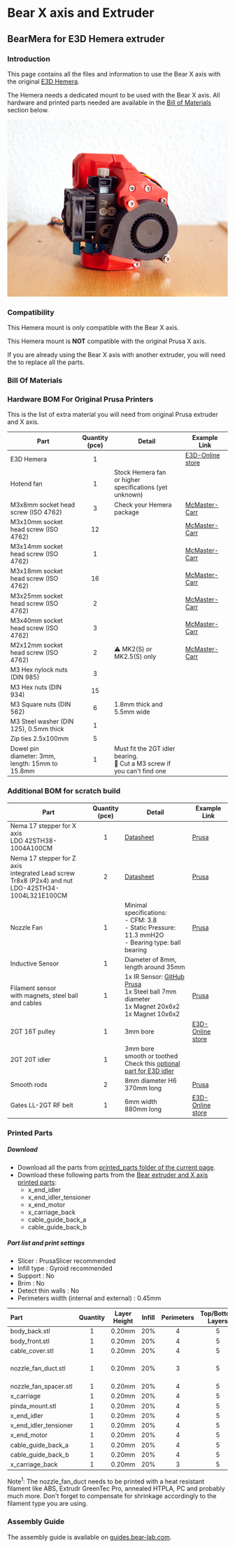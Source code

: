 # Bear X axis and Extruder

## BearMera for E3D Hemera extruder


### Introduction

This page contains all the files and information to use the Bear X axis with the original [E3D Hemera](https://e3d-online.com/e3d-hemera).

The Hemera needs a dedicated mount to be used with the Bear X axis. All hardware and printed parts needed are available in the [Bill of Materials](#bill-of-materials) section below.

![Bear Hemera body](doc/images/bear_hemera_01.jpg)

### Compatibility

This Hemera mount is only compatible with the Bear X axis.

This Hemera mount is **NOT** compatible with the original Prusa X axis.

If you are already using the Bear X axis with another extruder, you will need the to replace all the parts.



### Bill Of Materials


### Hardware BOM For Original Prusa Printers

This is the list of extra material you will need from original Prusa extruder and X axis.

| Part     | Quantity<br>(pce) | Detail | Example Link |
|----------|:---------------:|----------|--------------|
| E3D Hemera                             | 1 | | [E3D-Online store](https://e3d-online.com/e3d-hemera) |
| Hotend fan                             | 1 | Stock Hemera fan<br/>or higher specifications (yet unknown) | |
| M3x8mm socket head screw (ISO 4762)    | 3 | Check your Hemera package | [McMaster-Carr](https://www.mcmaster.com/90751a111) | |
| M3x10mm socket head screw (ISO 4762)   | 12 | | [McMaster-Carr](https://www.mcmaster.com/#91292a113/=1coixe5) | |
| M3x14mm socket head screw (ISO 4762)   | 1  | | [McMaster-Carr](https://www.mcmaster.com/#91292a027/=1coixl3) | |
| M3x18mm socket head screw (ISO 4762)   | 16 | | [McMaster-Carr](https://www.mcmaster.com/#91292a029/=1coixwt) | |
| M3x25mm socket head screw (ISO 4762)   | 2  | | [McMaster-Carr](https://www.mcmaster.com/#91292a020/=1cok8ux) | |
| M3x40mm socket head screw (ISO 4762)   | 3  | | [McMaster-Carr](https://www.mcmaster.com/#91292a024/=1coj8pe) | |
| M2x12mm socket head screw (ISO 4762)   | 2  | :warning: MK2(S) or MK2.5(S) only | [McMaster-Carr](https://www.mcmaster.com/#91292a834/=1cok8m8) |
| M3 Hex nylock nuts (DIN 985)           | 3  | | |
| M3 Hex nuts (DIN 934)                  | 15 | | |
| M3 Square nuts (DIN 562)               | 6  | 1.8mm thick and 5.5mm wide | |
| M3 Steel washer (DIN 125), 0.5mm thick | 1  | | |
| Zip ties 2.5x100mm                     | 5  | | |
| Dowel pin<br/>diameter: 3mm, length: 15mm to 15.8mm | 1 | Must fit the 2GT idler bearing.<br/>:pushpin: Cut a M3 screw if you can't find one |


### Additional BOM for scratch build

| Part     | Quantity<br>(pce) | Detail | Example Link |
|----------|:---------------:|----------|--------------|
| Nema 17 stepper for X axis<br/>LDO 42STH38-1004A100CM | 1 | [Datasheet](https://github.com/gregsaun/bear_extruder_and_x_axis/raw/master/doc/datasheets/LDO-42STH38-1004A100CM-RevA-for-3D.pdf) | [Prusa](https://shop.prusa3d.com/en/mk3mk3s/388-x-axis-stepper-motor.html) |
| Nema 17 stepper for Z axis<br/>integrated Lead screw Tr8x8 (P2x4) and nut<br/>LDO-42STH34-1004L321E100CM | 2 | [Datasheet](https://github.com/gregsaun/bear_extruder_and_x_axis/raw/master/doc/datasheets/LDO-42STH34-1004L321E100CM-RevA-for-3D.pdf) | [Prusa](https://shop.prusa3d.com/en/spare-parts/386-stepper-motor-z-axis-right.html) |
| Nozzle Fan | 1 | Minimal specifications:<br/>- CFM: 3.8<br/>- Static Pressure: 11.3 mmH2O<br/>- Bearing type: ball bearing | [Prusa](https://shop.prusa3d.com/en/spare-parts/201-print-fan.html) |
| Inductive Sensor | 1 | Diameter of 8mm, length around 35mm | | [Prusa](https://shop.prusa3d.com/en/spare-parts/200-pinda-probe-v2.html) |
| Filament sensor<br/>with magnets, steel ball and cables | 1 | 1x IR Sensor: [GitHub Prusa](https://github.com/prusa3d/MKxS-IR-sensor)<br/>1x Steel ball 7mm diameter<br/>1x Magnet 20x6x2<br/>1x Magnet 10x6x2<br/> | [Prusa](https://shop.prusa3d.com/en/upgrades/898-original-prusa-i3-mk3-to-mk3s-upgrade-kit.html#) |
| 2GT 16T pulley | 1 | 3mm bore<br/> | [E3D-Online store](https://e3d-online.com/gates-powergrip-pulley-16-tooth-6mm) |
| 2GT 20T idler | 1 | 3mm bore<br/>smooth or toothed<br/>Check this [optional part for E3D idler](https://github.com/gregsaun/bear_extruder_and_x_axis/tree/master/optional_parts/x_end_idler_tensioner_e3d) | |
| Smooth rods | 2 | 8mm diameter H6<br/>370mm long | [Prusa](https://shop.prusa3d.com/en/mk3mk3s/589-smooth-rod-8x370-x-axis-1-piece.html) |
| Gates LL-2GT RF belt | 1 | 6mm width<br/>880mm long | [E3D-Online store](https://e3d-online.com/gates-powergripr-gt2-belt-6mm-x-100mm) |

### Printed Parts

##### Download
  * Download all the parts from [printed_parts folder of the current page](printed_parts/).
  * Download these following parts from the [Bear extruder and X axis printed parts](../../printed_parts/):
    * x_end_idler
    * x_end_idler_tensioner
    * x_end_motor
    * x_carriage_back
    * cable_guide_back_a
    * cable_guide_back_b

##### Part list and print settings
  * Slicer : PrusaSlicer recommended
  * Infill type : Gyroid recommended
  * Support : No
  * Brim : No
  * Detect thin walls : No
  * Perimeters width (internal and external) : 0.45mm

| Part | Quantity | Layer Height | Infill | Perimeters | Top/Bottom Layers | Filament Type |
|:----|:----:|:----:|:----:|:----:|:----:|:----:|
| body_back.stl           | 1 | 0.20mm | 20% | 4 | 5 | PETG |
| body_front.stl          | 1 | 0.20mm | 20% | 4 | 5 | PETG |
| cable_cover.stl         | 1 | 0.20mm | 20% | 4 | 5 | PETG |
| nozzle_fan_duct.stl     | 1 | 0.20mm | 20% | 3 | 5 | Read note<sup>1</sup> below |
| nozzle_fan_spacer.stl   | 1 | 0.20mm | 20% | 4 | 5 | PETG |
| x_carriage              | 1 | 0.20mm | 20% | 4 | 5 | PETG |
| pinda_mount.stl         | 1 | 0.20mm | 20% | 4 | 5 | PETG |
| x_end_idler             | 1 | 0.20mm | 20% | 4 | 5 | PETG |
| x_end_idler_tensioner   | 1 | 0.20mm | 20% | 4 | 5 | PETG |
| x_end_motor             | 1 | 0.20mm | 20% | 4 | 5 | PETG |
| cable_guide_back_a      | 1 | 0.20mm | 20% | 4 | 5 | PETG |
| cable_guide_back_b      | 1 | 0.20mm | 20% | 4 | 5 | PETG |
| x_carriage_back         | 1 | 0.20mm | 20% | 3 | 5 | PETG |

Note<sup>1</sup>: The nozzle_fan_duct needs to be printed with a heat resistant filament like ABS, Extrudr GreenTec Pro, annealed HTPLA, PC and probably much more. Don't forget to compensate for shrinkage accordingly to the filament type you are using.



### Assembly Guide

The assembly guide is available on [guides.bear-lab.com](https://guides.bear-lab.com/c/r63d85yfkvrohzf1).
